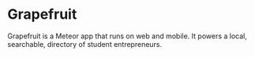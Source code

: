 Grapefruit
==========

Grapefruit is a Meteor app that runs on web and mobile. It powers a local, searchable, directory of student entrepreneurs.
